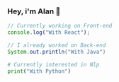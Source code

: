 ### Hey, i'm Alan 👋

```js
// Currently working on Front-end
console.log("With React");
```

```java
// I already worked on Back-end
System.out.println("With Java")
```

```python
# Currently interested in Nlp
print("With Python")
```
